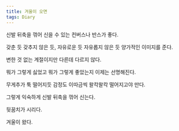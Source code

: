 ```yaml
---
title: 겨울이 오면
tags: Diary
---
```


신발 뒤축을 꺾어 신을 수 있는 컨버스나 반스가 좋다.

갖춘 듯 갖추지 않은 듯, 자유로운 듯 자유롭지 않은 듯 양가적인 이미지를 준다.

변한 것 없는 계절이지만 다른데 다르지 않다.

뭐가 그렇게 싫었고 뭐가 그렇게 좋았는지 이제는 선명해진다.

무게추가 툭 떨어지듯 감정도 이따금씩 왈칵왈칵 떨어지고야 만다.

그렇게 익숙하게 신발 뒤축을 꺾어 신는다.

뒷꿈치가 시리다.

겨울이 왔다.